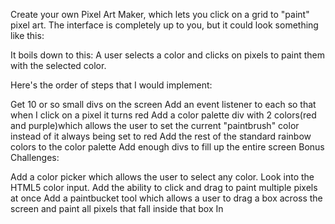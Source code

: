 Create your own Pixel Art Maker, which lets you click on a grid to "paint" pixel art. The interface is completely up to you, but it could look something like this:

It boils down to this: A user selects a color and clicks on pixels to paint them with the selected color.

Here's the order of steps that I would implement:

Get 10 or so small divs on the screen
Add an event listener to each so that when I click on a pixel it turns red
Add a color palette div with 2 colors(red and purple)which allows the user to set the current "paintbrush" color instead of it always being set to red
Add the rest of the standard rainbow colors to the color palette
Add enough divs to fill up the entire screen
Bonus Challenges:

Add a color picker which allows the user to select any color. Look into the HTML5 color input.
Add the ability to click and drag to paint multiple pixels at once
Add a paintbucket tool which allows a user to drag a box across the screen and paint all pixels that fall inside that box
In